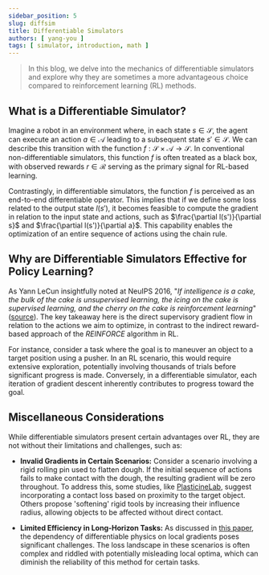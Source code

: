 ```yaml
---
sidebar_position: 5
slug: diffsim
title: Differentiable Simulators
authors: [ yang-you ]
tags: [ simulator, introduction, math ]
---
```


> In this blog, we delve into the mechanics of differentiable simulators and explore why they are sometimes a more advantageous choice compared to reinforcement learning (RL) methods.

## What is a Differentiable Simulator?
Imagine a robot in an environment where, in each state $s \in \mathcal{S}$, the agent can execute an action $a \in \mathcal{A}$ leading to a subsequent state $s' \in \mathcal{S}$. We can describe this transition with the function $f: \mathcal{S} \times \mathcal{A} \to \mathcal{S}$. In conventional non-differentiable simulators, this function $f$ is often treated as a black box, with observed rewards $r \in \mathcal{R}$ serving as the primary signal for RL-based learning.

Contrastingly, in differentiable simulators, the function $f$ is perceived as an end-to-end differentiable operator. This implies that if we define some loss related to the output state $l(s')$, it becomes feasible to compute the gradient in relation to the input state and actions, such as $\frac{\partial l(s')}{\partial s}$ and $\frac{\partial l(s')}{\partial a}$. This capability enables the optimization of an entire sequence of actions using the chain rule.


## Why are Differentiable Simulators Effective for Policy Learning?
As Yann LeCun insightfully noted at NeuIPS 2016, "*If intelligence is a cake, the bulk of the cake is unsupervised learning, the icing on the cake is supervised learning, and the cherry on the cake is reinforcement learning*" ([source](https://www.youtube.com/watch?v=Ount2Y4qxQo)). The key takeaway here is the direct supervisory gradient flow in relation to the actions we aim to optimize, in contrast to the indirect reward-based approach of the *REINFORCE* algorithm in RL.

For instance, consider a task where the goal is to maneuver an object to a target position using a pusher. In an RL scenario, this would require extensive exploration, potentially involving thousands of trials before significant progress is made. Conversely, in a differentiable simulator, each iteration of gradient descent inherently contributes to progress toward the goal.

## Miscellaneous Considerations
While differentiable simulators present certain advantages over RL, they are not without their limitations and challenges, such as:

- **Invalid Gradients in Certain Scenarios:** Consider a scenario involving a rigid rolling pin used to flatten dough. If the initial sequence of actions fails to make contact with the dough, the resulting gradient will be zero throughout. To address this, some studies, like [PlasticineLab](https://openreview.net/pdf?id=xCcdBRQEDW), suggest incorporating a contact loss based on proximity to the target object. Others propose 'softening' rigid tools by increasing their influence radius, allowing objects to be affected without direct contact.

- **Limited Efficiency in Long-Horizon Tasks:** As discussed in [this paper](https://arxiv.org/pdf/2207.00167.pdf), the dependency of differentiable physics on local gradients poses significant challenges. The loss landscape in these scenarios is often complex and riddled with potentially misleading local optima, which can diminish the reliability of this method for certain tasks.